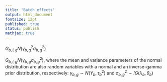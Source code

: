 ```yaml
---
title: 'Batch effects'
output: html_document
fontsize: 12pt
published: true
status: publish
mathjax: true
---
```


$G_{b,i,g} N(\gamma_{b,g}^2 \sigma^2_{b,g})$

$G_{b,i,g} N(\gamma_{b,g} \sigma^2_{b,g})$, where the mean and variance parameters of the normal distribution are also random variables with a normal and an inverse-gamma prior distribution, respectively: $\gamma_{b,g}\sim N(Y_b,\tau^2_b)$ and $\sigma^2_{b,g}\sim IG(\lambda_b,\theta_b)$
